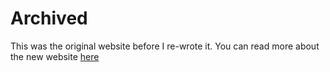 # Archived
This was the original website before I re-wrote it. 
You can read more about the new website [here](https://alexswensen.io/blog/2024-02-23_a-new-website)
